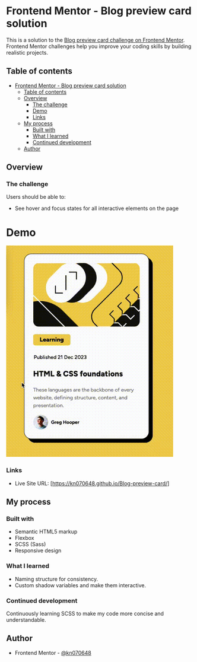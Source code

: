 # Frontend Mentor - Blog preview card solution

This is a solution to the [Blog preview card challenge on Frontend Mentor](https://www.frontendmentor.io/challenges/blog-preview-card-ckPaj01IcS). Frontend Mentor challenges help you improve your coding skills by building realistic projects.

## Table of contents

- [Frontend Mentor - Blog preview card solution](#frontend-mentor---blog-preview-card-solution)
  - [Table of contents](#table-of-contents)
  - [Overview](#overview)
    - [The challenge](#the-challenge)
    - [Demo](#demo)
    - [Links](#links)
  - [My process](#my-process)
    - [Built with](#built-with)
    - [What I learned](#what-i-learned)
    - [Continued development](#continued-development)
  - [Author](#author)


## Overview

### The challenge

Users should be able to:

- See hover and focus states for all interactive elements on the page

# Demo

![](./blog_preview_card.gif)

### Links

- Live Site URL: [https://kn070648.github.io/Blog-preview-card/]


## My process

### Built with

- Semantic HTML5 markup
- Flexbox
- SCSS (Sass)
- Responsive design

### What I learned

- Naming structure for consistency.
- Custom shadow variables and make them interactive.

### Continued development

Continuously learning SCSS to make my code more concise and understandable.

## Author

- Frontend Mentor - [@kn070648](https://www.frontendmentor.io/profile/@kn070648)

